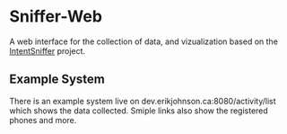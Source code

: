 Sniffer-Web
===========

A web interface for the collection of data, and vizualization based on the <a href="https://github.com/isotlab/IntentSniffer">IntentSniffer</a> project.

## Example System

There is an example system live on dev.erikjohnson.ca:8080/activity/list which shows the data collected. Smiple links also show the registered phones and more.
